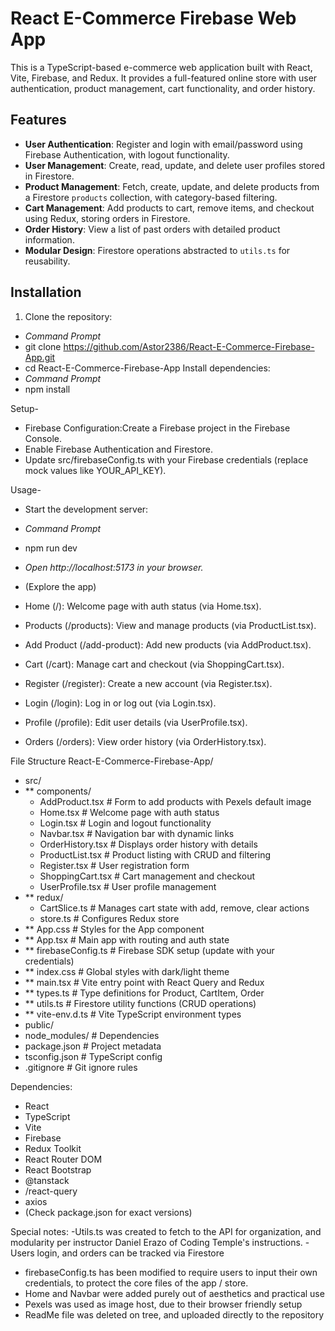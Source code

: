 # React E-Commerce Firebase Web App

This is a TypeScript-based e-commerce web application built with React, Vite, Firebase, and Redux.
It provides a full-featured online store with user authentication, product management, cart functionality, and order history.


## Features
- **User Authentication**: Register and login with email/password using Firebase Authentication, with logout functionality.
- **User Management**: Create, read, update, and delete user profiles stored in Firestore.
- **Product Management**: Fetch, create, update, and delete products from a Firestore `products` collection, with category-based filtering.
- **Cart Management**: Add products to cart, remove items, and checkout using Redux, storing orders in Firestore.
- **Order History**: View a list of past orders with detailed product information.
- **Modular Design**: Firestore operations abstracted to `utils.ts` for reusability.

## Installation
1. Clone the repository:
-  *Command Prompt*
-  git clone https://github.com/Astor2386/React-E-Commerce-Firebase-App.git
-  cd React-E-Commerce-Firebase-App
Install dependencies:
- *Command Prompt*
-  npm install

Setup-
-  Firebase Configuration:Create a Firebase project in the Firebase Console.
-  Enable Firebase Authentication and Firestore.
-  Update src/firebaseConfig.ts with your Firebase credentials (replace mock values like YOUR_API_KEY).

Usage-
- Start the development server:
-  *Command Prompt*
-  npm run dev

-  *Open http://localhost:5173 in your browser.*
- (Explore the app)
- Home (/): Welcome page with auth status (via Home.tsx).
- Products (/products): View and manage products (via ProductList.tsx).
- Add Product (/add-product): Add new products (via AddProduct.tsx).
- Cart (/cart): Manage cart and checkout (via ShoppingCart.tsx).
- Register (/register): Create a new account (via Register.tsx).
- Login (/login): Log in or log out (via Login.tsx).
- Profile (/profile): Edit user details (via UserProfile.tsx).
- Orders (/orders): View order history (via OrderHistory.tsx).

File Structure
React-E-Commerce-Firebase-App/
-  src/
- ** components/
   -  AddProduct.tsx        # Form to add products with Pexels default image
   -  Home.tsx              # Welcome page with auth status
   -  Login.tsx             # Login and logout functionality
   -  Navbar.tsx            # Navigation bar with dynamic links
   -  OrderHistory.tsx      # Displays order history with details
   -  ProductList.tsx       # Product listing with CRUD and filtering
   -  Register.tsx          # User registration form
   -  ShoppingCart.tsx      # Cart management and checkout
   -  UserProfile.tsx       # User profile management
- ** redux/
   -  CartSlice.ts          # Manages cart state with add, remove, clear actions
   -  store.ts              # Configures Redux store
- ** App.css                   # Styles for the App component
- ** App.tsx                   # Main app with routing and auth state
- ** firebaseConfig.ts         # Firebase SDK setup (update with your credentials)
- ** index.css                 # Global styles with dark/light theme
- ** main.tsx                  # Vite entry point with React Query and Redux
- ** types.ts                  # Type definitions for Product, CartItem, Order
- ** utils.ts                  # Firestore utility functions (CRUD operations)
- ** vite-env.d.ts             # Vite TypeScript environment types
- public/
- node_modules/                 # Dependencies
- package.json                  # Project metadata
- tsconfig.json                 # TypeScript config
- .gitignore                    # Git ignore rules

Dependencies:
- React
- TypeScript
- Vite
- Firebase
- Redux Toolkit
- React Router DOM
- React Bootstrap
- @tanstack
- /react-query
- axios
- (Check package.json for exact versions)

Special notes:
-Utils.ts was created to fetch to the API for organization, and modularity per instructor Daniel Erazo of Coding Temple's instructions.
-Users login, and orders can be tracked via Firestore 
- firebaseConfig.ts has been modified to require users to input their own credentials, to protect the core files of the app / store.
- Home and Navbar were added purely out of aesthetics and practical use
- Pexels was used as image host, due to their browser friendly setup
- ReadMe file was deleted on tree, and uploaded directly to the repository
